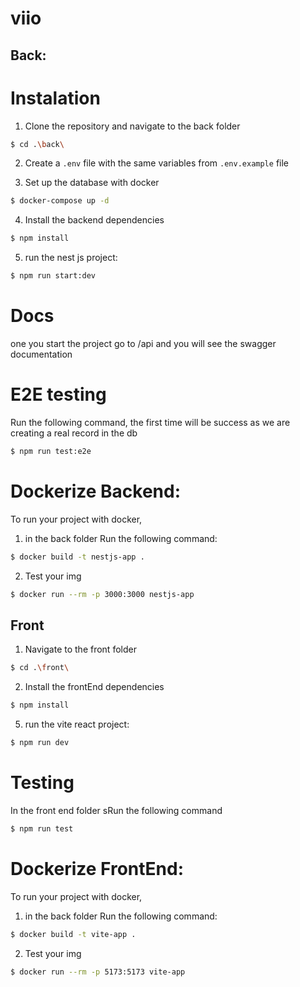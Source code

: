 # viio

## Back:

# Instalation

1. Clone the repository and navigate to the back folder

```bash
$ cd .\back\
```

2. Create a `.env` file with the same variables from `.env.example` file

3. Set up the database with docker

```bash
$ docker-compose up -d
```

4. Install the backend dependencies

```bash
$ npm install
```

5. run the nest js project:

```bash
$ npm run start:dev
```

# Docs

one you start the project go to /api and you will see the swagger documentation

# E2E testing

Run the following command, the first time will be success as we are creating a real record in the db

```bash
$ npm run test:e2e
```

# Dockerize Backend:

To run your project with docker,

1. in the back folder Run the following command:

```bash
$ docker build -t nestjs-app .
```

2. Test your img

```bash
$ docker run --rm -p 3000:3000 nestjs-app
```

## Front

1. Navigate to the front folder

```bash
$ cd .\front\
```

2. Install the frontEnd dependencies

```bash
$ npm install
```

5. run the vite react project:

```bash
$ npm run dev
```

# Testing

In the front end folder sRun the following command

```bash
$ npm run test
```

# Dockerize FrontEnd:

To run your project with docker,

1. in the back folder Run the following command:

```bash
$ docker build -t vite-app .
```

2. Test your img

```bash
$ docker run --rm -p 5173:5173 vite-app
```
